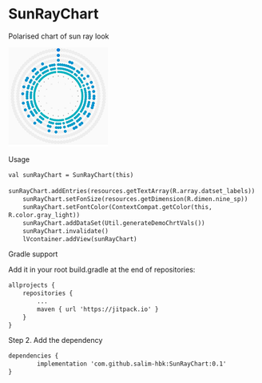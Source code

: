 # SunRayChart
Polarised chart of sun ray look

![](https://github.com/salim-hbk/SunRayChart/blob/master/Screenshot_2018-05-02-10-15-44.png)

Usage

    val sunRayChart = SunRayChart(this)
        sunRayChart.addEntries(resources.getTextArray(R.array.datset_labels))
        sunRayChart.setFonSize(resources.getDimension(R.dimen.nine_sp))
        sunRayChart.setFontColor(ContextCompat.getColor(this, R.color.gray_light))
        sunRayChart.addDataSet(Util.generateDemoChrtVals())
        sunRayChart.invalidate()
        lVcontainer.addView(sunRayChart)
        

Gradle support

Add it in your root build.gradle at the end of repositories:

	allprojects {
		repositories {
			...
			maven { url 'https://jitpack.io' }
		}
	}
Step 2. Add the dependency

	dependencies {
	        implementation 'com.github.salim-hbk:SunRayChart:0.1'
	}
  
  
